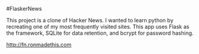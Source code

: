 #FlaskerNews

This project is a clone of Hacker News. I wanted to learn python by recreating one of my most frequently visited sites. This app uses Flask as the framework, SQLite for data retention, and bcrypt for password hashing.

http://fn.ronmadethis.com
